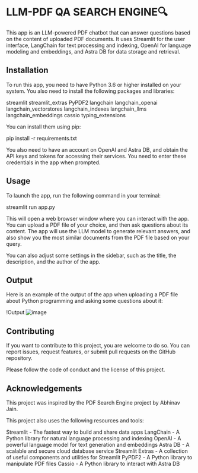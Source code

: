 # LLM-PDF QA SEARCH ENGINE🔍
This app is an LLM-powered PDF chatbot that can answer questions based on the content of uploaded PDF documents. It uses Streamlit for the user interface, LangChain for text processing and indexing, OpenAI for language modeling and embeddings, and Astra DB for data storage and retrieval.

## Installation
To run this app, you need to have Python 3.6 or higher installed on your system. You also need to install the following packages and libraries:

streamlit
streamlit_extras
PyPDF2
langchain
langchain_openai
langchain_vectorstores
langchain_indexes
langchain_llms
langchain_embeddings
cassio
typing_extensions

You can install them using pip:

pip install -r requirements.txt

You also need to have an account on OpenAI and Astra DB, and obtain the API keys and tokens for accessing their services. You need to enter these credentials in the app when prompted.

## Usage
To launch the app, run the following command in your terminal:

streamlit run app.py

This will open a web browser window where you can interact with the app. You can upload a PDF file of your choice, and then ask questions about its content. The app will use the LLM model to generate relevant answers, and also show you the most similar documents from the PDF file based on your query.

You can also adjust some settings in the sidebar, such as the title, the description, and the author of the app.

## Output
Here is an example of the output of the app when uploading a PDF file about Python programming and asking some questions about it:

!Output
![image](https://github.com/adesh-commits/Chatbot/assets/89679291/2a55b6e0-7af1-4e2f-945b-8c8bb7d340ac)




## Contributing
If you want to contribute to this project, you are welcome to do so. You can report issues, request features, or submit pull requests on the GitHub repository.

Please follow the code of conduct and the license of this project.

## Acknowledgements
This project was inspired by the PDF Search Engine project by Abhinav Jain.

This project also uses the following resources and tools:

Streamlit - The fastest way to build and share data apps
LangChain - A Python library for natural language processing and indexing
OpenAI - A powerful language model for text generation and embeddings
Astra DB - A scalable and secure cloud database service
Streamlit Extras - A collection of useful components and utilities for Streamlit
PyPDF2 - A Python library to manipulate PDF files
Cassio - A Python library to interact with Astra DB
